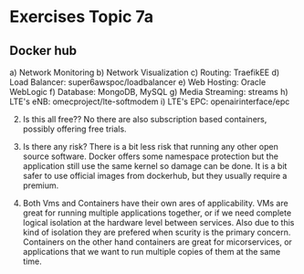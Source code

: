 # Exercises Topic 7a

## Docker hub
a) Network Monitoring
b) Network Visualization
c) Routing: TraefikEE
d) Load Balancer: super6awspoc/loadbalancer
e) Web Hosting: Oracle WebLogic
f) Database: MongoDB, MySQL
g) Media Streaming: streams
h) LTE's eNB: omecproject/lte-softmodem
i) LTE's EPC: openairinterface/epc


2. Is this all free??
No there are also subscription based containers, possibly offering free trials.

3. Is there any risk?
There is a bit less risk that running any other open source software. Docker offers some namespace protection but the application still use the same kernel so damage can be done. It is a bit safer to use official images from dockerhub, but they usually require a premium.

4. Both Vms and Containers have their own ares of applicability. VMs are great for running multiple applications together, or if we need complete logical isolation at the hardware level between services. Also due to this kind of isolation they are prefered when scurity is the primary concern. Containers on the other hand containers are great for micorservices, or applications that we want to run multiple copies of them at the same time.
